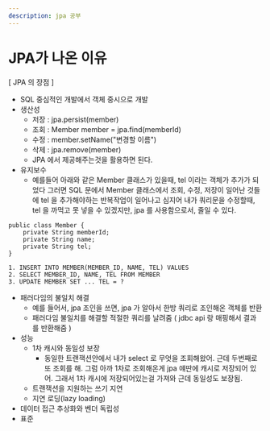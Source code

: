 ```yaml
---
description: jpa 공부
---
```


# JPA가 나온 이유

\[ JPA 의 장점 \]

* SQL 중심적인 개발에서 객체 중시으로 개발
* 생산성
  * 저장 : jpa.persist\(member\)
  * 조회 : Member member = jpa.find\(memberId\)
  * 수정 : member.setName\("변경할 이름"\)
  * 삭제 : jpa.remove\(member\)
  * JPA 에서 제공해주는것을 활용하면 된다.
* 유지보수
  * 예를들어 아래와 같은 Member 클래스가 있을때, tel 이라는 객체가 추가가 되었다  그러면 SQL 문에서 Member 클래스에서 조회, 수정, 저장이 일어난 것들에 tel 을 추가해야하는 반복작업이 일어나고 심지어 내가 쿼리문을 수정할때, tel 을 까먹고 못 넣을 수 있겠지만, jpa 를 사용함으로서, 줄일 수 있다. 

```text
public class Member {
    private String memberId;
    private String name;
    private String tel;
}

1. INSERT INTO MEMBER(MEMBER_ID, NAME, TEL) VALUES 
2. SELECT MEMBER_ID, NAME, TEL FROM MEMBER
3. UPDATE MEMBER SET ... TEL = ?
```

* 패러다임의 불일치 해결
  * 예를 들어서, jpa 조인을 쓰면, jpa 가 알아서 한방 쿼리로 조인해온 객체를 반환
  * 패러다임 불일치를 해결할 적절한 쿼리를 날려줌 \( jdbc api 랑 매핑해서 결과를 반환해줌 \)
* 성능
  * 1차 캐시와 동일성 보장
    * 동일한 트랜잭션안에서 내가 select 로 무엇을 조회해왔어. 근데 두번째로 또 조회를 해. 그럼 아까 1차로 조회해온게 jpa 얘딴에 캐시로 저장되어 있어. 그래서 1차 캐시에 저장되어있는걸 가져와 근데 동일성도 보장됨.
  * 트랜잭션을 지원하는 쓰기 지연
  * 지연 로딩\(lazy loading\)
* 데이터 접근 추상화와 벤더 독립성
* 표준

